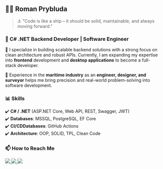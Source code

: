 ## 👨‍💻 **Roman Prybluda**
> ⚓ "Code is like a ship – it should be solid, maintainable, and always moving forward."
### 🚀 C# .NET Backend Developer | Software Engineer

🔹 I specialize in building scalable backend solutions with a strong focus on clean architecture and robust APIs. Currently, I am expanding my expertise into **frontend** development and **desktop applications** to become a full-stack developer.

🔹 Experience in the **maritime industry** as an **engineer, designer, and surveyor** helps me bring precision and real-world problem-solving into software development.  

### 📊 **Skills**
✔️ **C# / .NET** (ASP.NET Core, Web API, REST, Swagger, JWT)  
✔️ **Databases**: MSSQL, PostgreSQL, EF Core  
✔️ **CI/CDDatabases**: GitHub Actions  
✔️ **Architecture**: OOP, SOLID, TPL, Clean Code

### 📫 **How to Reach Me**  
<p align="left">
  <a href="https://www.linkedin.com/in/romanprybluda/">
    <img src="https://img.shields.io/badge/LinkedIn-0077B5?style=for-the-badge&logo=linkedin&logoColor=white"/>
  </a>
  <a href="mailto:r.prybluda.dev@gmail.com">
    <img src="https://img.shields.io/badge/Gmail-D14836?style=for-the-badge&logo=gmail&logoColor=white"/>
  </a>
  <a href="https://t.me/RPrybluda">
    <img src="https://img.shields.io/badge/Telegram-26A5E4?style=for-the-badge&logo=telegram&logoColor=white"/>
  </a>
</p>
